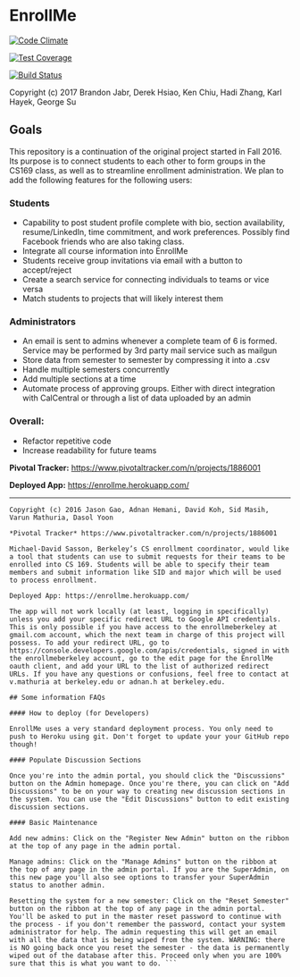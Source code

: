 # EnrollMe
[![Code Climate](https://codeclimate.com/github/DerekHs/enrollme/badges/gpa.svg)](https://codeclimate.com/github/DerekHs/enrollme)

[![Test Coverage](https://codeclimate.com/github/DerekHs/enrollme/badges/coverage.svg)](https://codeclimate.com/github/DerekHs/enrollme/coverage)

[![Build Status](https://travis-ci.org/DerekHs/enrollme.svg?branch=user_info)](https://travis-ci.org/DerekHs/enrollme)

Copyright (c) 2017 Brandon Jabr, Derek Hsiao, Ken Chiu, Hadi Zhang, Karl Hayek, George Su

## Goals
This repository is a continuation of the original project started in Fall 2016. Its purpose is to connect students to each other to form groups in the CS169 class, as well as to streamline enrollment administration.
We plan to add the following features for the following users:

### Students
- Capability to post student profile complete with bio, section availability, resume/LinkedIn, time commitment, and work preferences. Possibly find Facebook friends who are also taking class.
- Integrate all course information into EnrollMe
- Students receive group invitations via email with a button to accept/reject
- Create a search service for connecting individuals to teams or vice versa
- Match students to projects that will likely interest them

### Administrators
- An email is sent to admins whenever a complete team of 6 is formed. Service may be performed by 3rd party mail service such as mailgun
- Store data from semester to semester by compressing it into a .csv
- Handle multiple semesters concurrently 
- Add multiple sections at a time
- Automate process of approving groups. Either with direct integration with CalCentral or through a list of data uploaded by an admin

### Overall:
- Refactor repetitive code
- Increase readability for future teams

**Pivotal Tracker:** https://www.pivotaltracker.com/n/projects/1886001

**Deployed App:** https://enrollme.herokuapp.com/

---
```
Copyright (c) 2016 Jason Gao, Adnan Hemani, David Koh, Sid Masih, Varun Mathuria, Dasol Yoon

*Pivotal Tracker* https://www.pivotaltracker.com/n/projects/1886001

Michael-David Sasson, Berkeley’s CS enrollment coordinator, would like a tool that students can use to submit requests for their teams to be enrolled into CS 169. Students will be able to specify their team members and submit information like SID and major which will be used to process enrollment.

Deployed App: https://enrollme.herokuapp.com/

The app will not work locally (at least, logging in specifically) unless you add your specific redirect URL to Google API credentials. This is only possible if you have access to the enrollmeberkeley at gmail.com account, which the next team in charge of this project will possess. To add your redirect URL, go to https://console.developers.google.com/apis/credentials, signed in with the enrollmeberkeley account, go to the edit page for the EnrollMe oauth client, and add your URL to the list of authorized redirect URLs. If you have any questions or confusions, feel free to contact at v.mathuria at berkeley.edu or adnan.h at berkeley.edu.

## Some information FAQs

#### How to deploy (for Developers)

EnrollMe uses a very standard deployment process. You only need to push to Heroku using git. Don't forget to update your your GitHub repo though!

#### Populate Discussion Sections

Once you're into the admin portal, you should click the "Discussions" button on the Admin homepage. Once you're there, you can click on "Add Discussions" to be on your way to creating new discussion sections in the system. You can use the "Edit Discussions" button to edit existing discussion sections.

#### Basic Maintenance

Add new admins: Click on the "Register New Admin" button on the ribbon at the top of any page in the admin portal.

Manage admins: Click on the "Manage Admins" button on the ribbon at the top of any page in the admin portal. If you are the SuperAdmin, on this new page you'll also see options to transfer your SuperAdmin status to another admin.

Resetting the system for a new semester: Click on the "Reset Semester" button on the ribbon at the top of any page in the admin portal. You'll be asked to put in the master reset password to continue with the process - if you don't remember the password, contact your system administrator for help. The admin requesting this will get an email with all the data that is being wiped from the system. WARNING: there is NO going back once you reset the semester - the data is permanently wiped out of the database after this. Proceed only when you are 100% sure that this is what you want to do. ```
